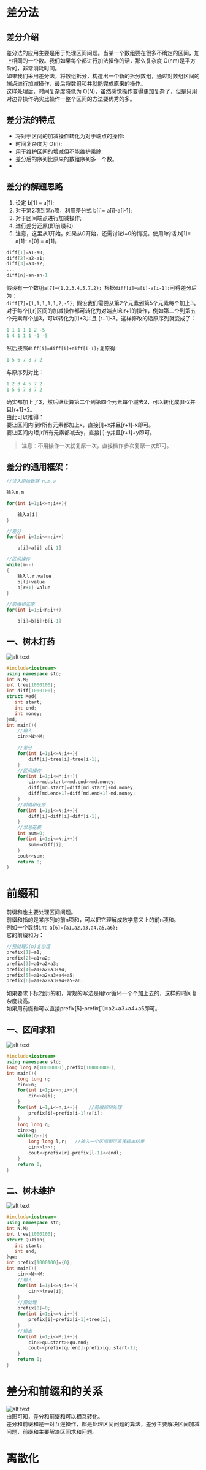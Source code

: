 # 差分法

## 差分介绍
差分法的应用主要是用于处理区间问题。当某一个数组要在很多不确定的区间，加上相同的一个数。我们如果每个都进行加法操作的话，那么复杂度 O(nm)是平方阶的，非常消耗时间。<br>
如果我们采用差分法，将数组拆分，构造出一个新的拆分数组，通过对数组区间的端点进行加减操作，最后将数组和并就能完成原来的操作。<br>
这样处理后，时间复杂度降低为 O(N)，虽然感觉操作变得更加复杂了，但是只用对边界操作确实比操作一整个区间的方法要优秀的多。<br>

## 差分法的特点
* 将对于区间的加减操作转化为对于端点的操作:
* 时间复杂度为 O(n);
* 用于维护区间的增减但不能维护乘除:
* 差分后的序列比原来的数组序列多一个数。
* 
## 差分的解题思路
1. 设定 b[1] ≡ a[1];
2. 对于第2项到第n项，利用差分式 b[i]= a[i]-a[i-1];
3. 对于区间端点进行加减操作;
4. 进行差分还原(即前缀和):
5. 注意，这里从1开始。如果从0开始，还需讨论i=0的情况。使用1的话,b[1]= a[1]- a[0] = a[1]。
```c
diff[1]=a1-a0;
diff[2]=a2-a1;
diff[3]=a3-a2;
...
diff[n]=an-an-1
```
假设有一个数组`a[7]={1,2,3,4,5,7,2}; `根据`diff[i]=a[i]-a[i-1];`可得差分后为：<br>
`diff[7]={1,1,1,1,1,2,-5};`
假设我们需要从第2个元素到第5个元素每个加上3。<br>
对于每个[l,r]区间的加减操作都可转化为对端点l和r+1的操作，例如第二个到第五个元素每个加3，可以转化为[l]+3并且
[r+1]-3。这样修改的话原序列就变成了：
```c
1 1 1 1 1 2 -5
1 4 1 1 1 -1 -5
```
然后按照`diff[i]=diff[i]+diff[i-1];`复原得:
```cpp
1 5 6 7 8 7 2
```
与原序列对比：
```c
1 2 3 4 5 7 2
1 5 6 7 8 7 2
```
确实都加上了3，然后继续算第二个到第四个元素每个减去2，可以转化成[l]-2并且[r+1]+2。<br>
由此可以推得：<br>
要让区间内l到r所有元素都加上x，直接[l]+x并且[r+1]-x即可。<br>
要让区间内1到r所有元素都减去y，直接[l]-y并且[r+1]+y即可。<br>
>注意：不用操作一次就复原一次，直接操作多次复原一次即可。

## 差分的通用框架：
```c
//读入原始数据 n,m,a

输入n,m

for(int i=1;i<=n;i++){

    输入a[i]
}

//差分
for(int i=1;i<=n;i++)

    b[i]=a[i]-a[i-1]

//区间操作
while(m--)
{
    输入l,r,value
    b[l]+value
    b[r+1]-value
}

//前缀和还原
for(int i=1;i<n;i++)

    b[i]=b[i]+b[i-1]

```


## 一、树木打药
![alt text](image-5.png)
```cpp
#include<iostream>
using namespace std;
int N,M;
int tree[1000100];
int diff[1000100];
struct Med{
   int start;
   int end;
   int money;
}md;
int main(){
	//输入
	cin>>N>>M;
	
	//差分
	for(int i=1;i<=N;i++){
		diff[i]=tree[i]-tree[i-1];
	}
	//区间操作
	for(int i=1;i<=M;i++){
		cin>>md.start>>md.end>>md.money;
		diff[md.start]=diff[md.start]+md.money;
		diff[md.end+1]=diff[md.end+1]-md.money;
	}
	//前缀和还原
	for(int i=1;i<=N;i++){
		diff[i]=diff[i]+diff[i-1];
	}
	//求总花费
	int sum=0;
	for(int i=1;i<=N;i++){
		sum+=diff[i];
	}
	cout<<sum;
	return 0;
}
```

# 前缀和
前缀和也主要处理区间问题。<br>
前缀和指的是某序列的前n项和，可以把它理解成数学意义上的前n项和。<br>
例如一个数组`int a[6]={a1,a2,a3,a4,a5,a6};` <br>
它的前缀和为：
```c
//预处理O(n)复杂度
prefix[1]=a1;
prefix[2]=a1+a2;
prefix[3]=a1+a2+a3;
prefix[4]=a1+a2+a3+a4;
prefix[5]=a1+a2+a3+a4+a5;
prefix[6]=a1+a2+a3+a4+a5+a6;
```
如果要求下标2到5的和，常规的写法是用for循环一个个加上去的，这样的时间复杂度较高。<br>
如果用前缀和可以直接prefix[5]-prefix[1]=a2+a3+a4+a5即可。<br>

## 一、区间求和
![alt text](image-2.png)
```cpp
#include<iostream>
using namespace std;
long long a[10000000],prefix[100000000];
int main(){
	long long n;
	cin>>n;
	for(int i=1;i<=n;i++){   
		cin>>a[i];
	}
	for(int i=1;i<=n;i++){    //前缀和预处理
		prefix[i]=prefix[i-1]+a[i];
	}
	long long q;
	cin>>q;
	while(q--){
		long long l,r;   //输入一个区间即可直接输出结果
		cin>>l>>r;
		cout<<prefix[r]-prefix[l-1]<<endl;
	}
	return 0;
}
```
## 二、树木维护
![alt text](image-4.png)
```cpp
#include<iostream>
using namespace std;
int N,M;
int tree[1000100];
struct QuJian{
   int start;
   int end;
}qu;
int prefix[1000100]={0};
int main(){
	cin>>N>>M;
	//输入
	for(int i=1;i<=N;i++){
		cin>>tree[i];
	}
	//预处理
	prefix[0]=0;
	for(int i=1;i<=N;i++){
		prefix[i]=prefix[i-1]+tree[i];
	}
    //输出
	for(int i=1;i<=M;i++){
		cin>>qu.start>>qu.end;
		cout<<prefix[qu.end]-prefix[qu.start-1];
	}
	return 0;
}
```

# 差分和前缀和的关系
![alt text](image-3.png)<br>
由图可知，差分和前缀和可以相互转化。<br>
差分和前缀和是一对互逆操作，都是处理区间问题的算法，差分主要解决区间加减问题，前缀和主要解决区间求和问题。<br>

# 离散化